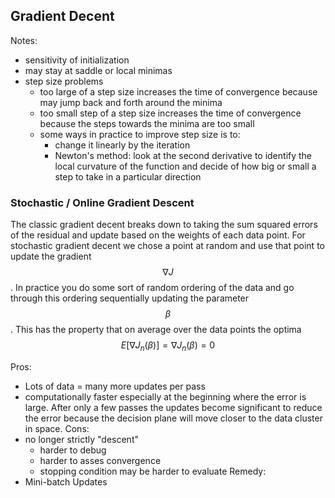 ## Gradient Decent

Notes:
- sensitivity of initialization
- may stay at saddle or local minimas
- step size problems
	- too large of a step size increases the time of convergence because may jump back and forth around the minima
	- too small step of a step size increases the time of convergence because the steps towards the minima are too small
	- some ways in practice to improve step size is to:
		- change it linearly by the iteration
		- Newton's method: look at the second derivative to identify the local curvature of the function and decide of how big or small a step to take in a particular direction

### Stochastic / Online Gradient Descent
The classic gradient decent breaks down to taking the sum squared errors of the residual and update based on the weights of each data point.  For stochastic gradient decent we chose a point at random and use that point to update the gradient $$\nabla J$$.  In practice you do some sort of random ordering of the data and go through this ordering sequentially updating the parameter $$\beta$$.  This has the property that on average over the data points the optima $$E[\nabla J_n(\beta)] = \nabla J_n(\beta) = 0$$

Pros:
- Lots of data = many more updates per pass
- computationally faster especially at the beginning where the error is large.  After only a few passes the updates become significant to reduce the error because the decision plane will move closer to the data cluster in space.
Cons:
- no longer strictly "descent" 
	- harder to debug
	- harder to asses convergence
	- stopping condition may be harder to evaluate
Remedy:
- Mini-batch Updates

